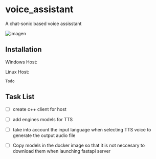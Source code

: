 # voice_assistant
A chat-sonic based voice assisstant


![imagen](https://user-images.githubusercontent.com/4378233/227831219-de66d6bc-b17f-410b-b0b2-ca4e3b50dc0a.png)

## Installation
Windows Host:

Linux Host:
```
Todo
```
## Task List
- [ ] create c++ client for host
- [ ] add engines models for TTS
- [ ] take into account the input language when selecting TTS voice to generate the output audio file
- [ ] Copy models in the docker image so that it is not neccesary to download them when launching fastapi server

